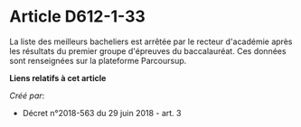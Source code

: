 # Article D612-1-33

La liste des meilleurs bacheliers est arrêtée par le recteur d'académie après les résultats du premier groupe d'épreuves du
baccalauréat. Ces données sont renseignées sur la plateforme Parcoursup.

**Liens relatifs à cet article**

_Créé par_:

  - Décret n°2018-563 du 29 juin 2018 - art. 3
